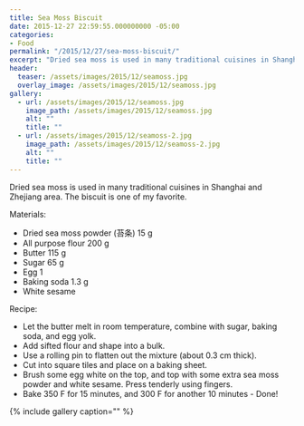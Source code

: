 ```yaml
---
title: Sea Moss Biscuit
date: 2015-12-27 22:59:55.000000000 -05:00
categories:
- Food
permalink: "/2015/12/27/sea-moss-biscuit/"
excerpt: "Dried sea moss is used in many traditional cuisines in Shanghai and Zhejiang area. The biscuit is one of my favorite."
header:
  teaser: /assets/images/2015/12/seamoss.jpg
  overlay_image: /assets/images/2015/12/seamoss.jpg
gallery:
  - url: /assets/images/2015/12/seamoss.jpg
    image_path: /assets/images/2015/12/seamoss.jpg
    alt: ""
    title: ""  
  - url: /assets/images/2015/12/seamoss-2.jpg
    image_path: /assets/images/2015/12/seamoss-2.jpg
    alt: ""
    title: ""      
---
```

Dried sea moss is used in many traditional cuisines in Shanghai and Zhejiang area. The biscuit is one of my favorite.

Materials:

* Dried sea moss powder (苔条) 15 g
* All purpose flour 200 g
* Butter 115 g
* Sugar 65 g
* Egg 1
* Baking soda 1.3 g
* White sesame

Recipe:

* Let the butter melt in room temperature, combine with sugar, baking soda, and egg yolk.
* Add sifted flour and shape into a bulk.
* Use a rolling pin to flatten out the mixture (about 0.3 cm thick).
* Cut into square tiles and place on a baking sheet.
* Brush some egg white on the top, and top with some extra sea moss powder and white sesame. Press tenderly using fingers.
* Bake 350 F for 15 minutes, and 300 F for another 10 minutes - Done!

{% include gallery caption="" %}